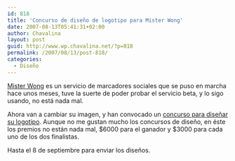 ```yaml
---
id: 818
title: 'Concurso de diseño de logotipo para Mister Wong'
date: 2007-08-13T05:41:31+02:00
author: Chavalina
layout: post
guid: http://www.wp.chavalina.net/?p=818
permalink: /2007/08/13/post-818/
categories:
  - Diseño
---
```

<a href="http://www.mister-wong.es/" target="_blank">Mister Wong</a> es un servicio de marcadores sociales que se puso en marcha hace unos meses, tuve la suerte de poder probar el servicio beta, y lo sigo usando, no está nada mal.

Ahora van a cambiar su imagen, y han convocado un <a href="http://www.mister-wong.es/contest/index.php?lg=es" target="_blank">concurso para diseñar su logotipo</a>. Aunque no me gustan mucho los concursos de diseño, en éste los premios no están nada mal, $6000 para el ganador y $3000 para cada uno de los dos finalistas.

Hasta el 8 de septiembre para enviar los diseños.